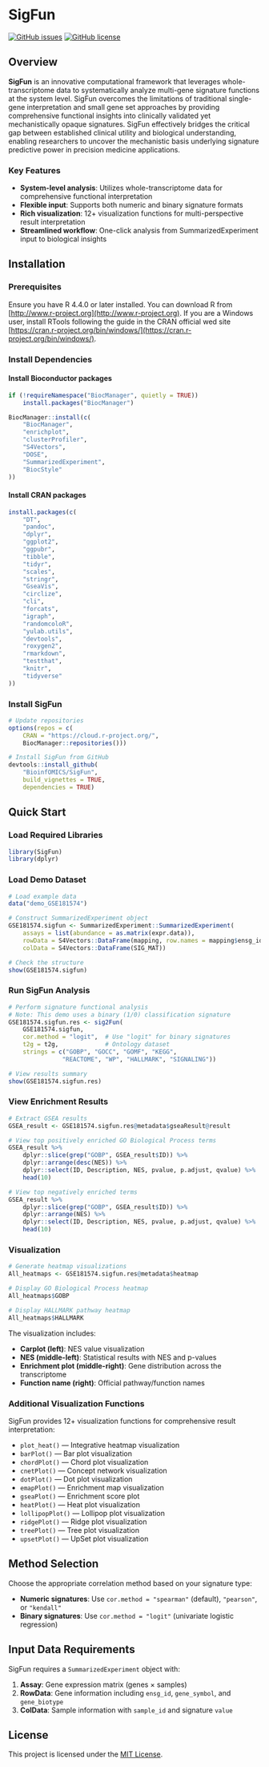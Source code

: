 # SigFun

[![GitHub issues](https://img.shields.io/github/issues/BioinfOMICS/SigFun)](https://github.com/BioinfOMICS/SigFun/issues)
[![GitHub license](https://img.shields.io/github/license/BioinfOMICS/SigFun)](https://github.com/BioinfOMICS/SigFun/blob/main/LICENSE)

## Overview

**SigFun** is an innovative computational framework that leverages whole-transcriptome data to systematically analyze multi-gene signature functions at the system level. SigFun overcomes the limitations of traditional single-gene interpretation and small gene set approaches by providing comprehensive functional insights into clinically validated yet mechanistically opaque signatures. SigFun effectively bridges the critical gap between established clinical utility and biological understanding, enabling researchers to uncover the mechanistic basis underlying signature predictive power in precision medicine applications.

### Key Features

- **System-level analysis**: Utilizes whole-transcriptome data for comprehensive functional interpretation
- **Flexible input**: Supports both numeric and binary signature formats
- **Rich visualization**: 12+ visualization functions for multi-perspective result interpretation
- **Streamlined workflow**: One-click analysis from SummarizedExperiment input to biological insights

## Installation

### Prerequisites

Ensure you have R 4.4.0 or later installed. You can download R from [http://www.r-project.org](http://www.r-project.org).
If you are a Windows user, install RTools following the guide in the CRAN official wed site [https://cran.r-project.org/bin/windows/](https://cran.r-project.org/bin/windows/).

### Install Dependencies

#### Install Bioconductor packages

```r
if (!requireNamespace("BiocManager", quietly = TRUE))
    install.packages("BiocManager")

BiocManager::install(c(
    "BiocManager",
    "enrichplot", 
    "clusterProfiler",
    "S4Vectors",
    "DOSE",
    "SummarizedExperiment",
    "BiocStyle"
))
```

#### Install CRAN packages

```r
install.packages(c(
    "DT",
    "pandoc",
    "dplyr",
    "ggplot2", 
    "ggpubr",
    "tibble",
    "tidyr",
    "scales",
    "stringr",
    "GseaVis",
    "circlize",
    "cli",
    "forcats",
    "igraph",
    "randomcoloR",
    "yulab.utils",
    "devtools",
    "roxygen2",
    "rmarkdown",
    "testthat",
    "knitr",
    "tidyverse"
))
```

### Install SigFun

```r
# Update repositories
options(repos = c(
    CRAN = "https://cloud.r-project.org/",
    BiocManager::repositories()))

# Install SigFun from GitHub
devtools::install_github(
    "BioinfOMICS/SigFun", 
    build_vignettes = TRUE, 
    dependencies = TRUE)
```

## Quick Start

### Load Required Libraries

```r
library(SigFun)
library(dplyr)
```

### Load Demo Dataset

```r
# Load example data
data("demo_GSE181574")

# Construct SummarizedExperiment object
GSE181574.sigfun <- SummarizedExperiment::SummarizedExperiment(
    assays = list(abundance = as.matrix(expr.data)),
    rowData = S4Vectors::DataFrame(mapping, row.names = mapping$ensg_id),
    colData = S4Vectors::DataFrame(SIG_MAT))

# Check the structure
show(GSE181574.sigfun)
```

### Run SigFun Analysis

```r
# Perform signature functional analysis
# Note: This demo uses a binary (1/0) classification signature
GSE181574.sigfun.res <- sig2Fun(
    GSE181574.sigfun,
    cor.method = "logit",  # Use "logit" for binary signatures
    t2g = t2g,             # Ontology dataset
    strings = c("GOBP", "GOCC", "GOMF", "KEGG", 
               "REACTOME", "WP", "HALLMARK", "SIGNALING"))

# View results summary
show(GSE181574.sigfun.res)
```

### View Enrichment Results

```r
# Extract GSEA results
GSEA_result <- GSE181574.sigfun.res@metadata$gseaResult@result

# View top positively enriched GO Biological Process terms
GSEA_result %>% 
    dplyr::slice(grep("GOBP", GSEA_result$ID)) %>%
    dplyr::arrange(desc(NES)) %>%
    dplyr::select(ID, Description, NES, pvalue, p.adjust, qvalue) %>%
    head(10)

# View top negatively enriched terms  
GSEA_result %>% 
    dplyr::slice(grep("GOBP", GSEA_result$ID)) %>%
    dplyr::arrange(NES) %>%
    dplyr::select(ID, Description, NES, pvalue, p.adjust, qvalue) %>%
    head(10)
```

### Visualization

```r
# Generate heatmap visualizations
All_heatmaps <- GSE181574.sigfun.res@metadata$heatmap

# Display GO Biological Process heatmap
All_heatmaps$GOBP

# Display HALLMARK pathway heatmap  
All_heatmaps$HALLMARK
```

The visualization includes:
- **Carplot (left)**: NES value visualization
- **NES (middle-left)**: Statistical results with NES and p-values
- **Enrichment plot (middle-right)**: Gene distribution across the transcriptome
- **Function name (right)**: Official pathway/function names

### Additional Visualization Functions

SigFun provides 12+ visualization functions for comprehensive result interpretation:

- `plot_heat()` — Integrative heatmap visualization
- `barPlot()` — Bar plot visualization  
- `chordPlot()` — Chord plot visualization
- `cnetPlot()` — Concept network visualization
- `dotPlot()` — Dot plot visualization
- `emapPlot()` — Enrichment map visualization
- `gseaPlot()` — Enrichment score plot
- `heatPlot()` — Heat plot visualization
- `lollipopPlot()` — Lollipop plot visualization
- `ridgePlot()` — Ridge plot visualization
- `treePlot()` — Tree plot visualization
- `upsetPlot()` — UpSet plot visualization

## Method Selection

Choose the appropriate correlation method based on your signature type:

- **Numeric signatures**: Use `cor.method = "spearman"` (default), `"pearson"`, or `"kendall"`
- **Binary signatures**: Use `cor.method = "logit"` (univariate logistic regression)

## Input Data Requirements

SigFun requires a `SummarizedExperiment` object with:

1. **Assay**: Gene expression matrix (genes × samples)
2. **RowData**: Gene information including `ensg_id`, `gene_symbol`, and `gene_biotype`
3. **ColData**: Sample information with `sample_id` and signature `value`

## License

This project is licensed under the [MIT License](LICENSE).
